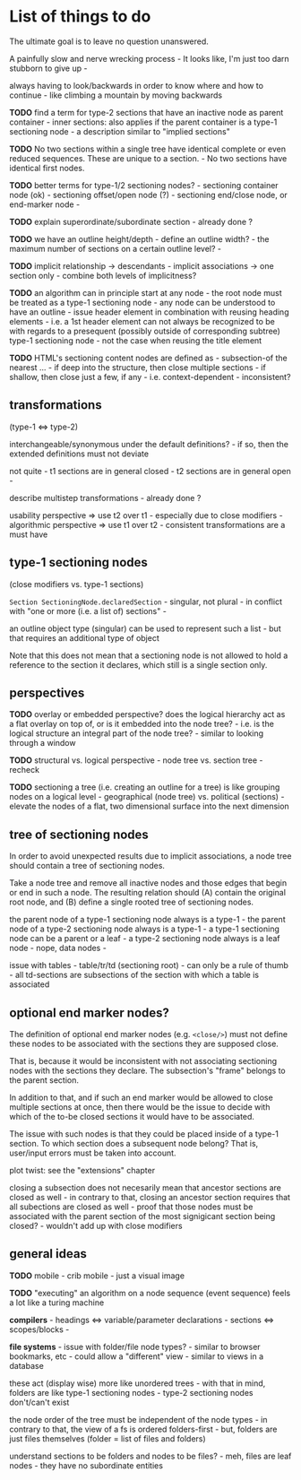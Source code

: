 
<!-- ======================================================================= -->
# List of things to do

The ultimate goal is to leave no question unanswered.

A painfully slow and nerve wrecking process -
It looks like, I'm just too darn stubborn to give up -

always having to look/backwards in order to
know where and how to continue -
like climbing a mountain by moving backwards

<!-- ======================================================================= -->

**TODO**
find a term for type-2 sections that
have an inactive node as parent container -
inner sections: also applies if the parent container
is a type-1 sectioning node -
a description similar to "implied sections"

**TODO**
No two sections within a single tree have identical
complete or even reduced sequences. These are unique to a section. -
No two sections have identical first nodes.

**TODO**
better terms for type-1/2 sectioning nodes? -
sectioning container node (ok) -
sectioning offset/open node (?) -
sectioning end/close node, or end-marker node -

**TODO**
explain superordinate/subordinate section -
already done ?

**TODO**
we have an outline height/depth - define an outline width? -
the maximum number of sections on a certain outline level? -

**TODO**
implicit relationship -> descendants -
implicit associations -> one section only -
combine both levels of implicitness?

**TODO**
an algorithm can in principle start at any node -
the root node must be treated as a type-1 sectioning node -
any node can be understood to have an outline -
issue header element in combination with reusing heading elements -
i.e. a 1st header element can not always be recognized to be with
regards to a presequent (possibly outside of corresponding subtree)
type-1 sectioning node -
not the case when reusing the title element

**TODO**
HTML's sectioning content nodes are defined as -
subsection-of the nearest ... -
if deep into the structure, then close multiple sections -
if shallow, then close just a few, if any -
i.e. context-dependent - inconsistent?

<!-- ======================================================================= -->
## transformations

(type-1 <=> type-2)

interchangeable/synonymous under the default definitions? -
if so, then the extended definitions must not deviate

not quite -
t1 sections are in general closed -
t2 sections are in general open -

describe multistep transformations -
already done ?

usability perspective => use t2 over t1 -
especially due to close modifiers -
algorithmic perspective => use t1 over t2 -
consistent transformations are a must have

<!-- ======================================================================= -->
## type-1 sectioning nodes

(close modifiers vs. type-1 sections)

`Section SectioningNode.declaredSection` - singular, not plural -
in conflict with "one or more (i.e. a list of) sections" -

an outline object type (singular) can be used to represent such a list -
but that requires an additional type of object

Note that this does not mean that a sectioning node is not allowed to hold
a reference to the section it declares, which still is a single section only.

<!-- ======================================================================= -->
## perspectives

**TODO**
overlay or embedded perspective?
does the logical hierarchy act as a flat overlay on top of,
or is it embedded into the node tree? -
i.e. is the logical structure an integral part of the node tree? -
similar to looking through a window

**TODO**
structural vs. logical perspective -
node tree vs. section tree -
recheck

**TODO**
sectioning a tree (i.e. creating an outline for a tree)
is like grouping nodes on a logical level -
geographical (node tree) vs. political (sections) -
elevate the nodes of a flat, two dimensional surface into the next dimension

<!-- ======================================================================= -->
## tree of sectioning nodes

In order to avoid unexpected results due to implicit associations,
a node tree should contain a tree of sectioning nodes.

Take a node tree and remove all inactive nodes and those edges that begin or
end in such a node. The resulting relation should (A) contain the original
root node, and (B) define a single rooted tree of sectioning nodes.

the parent node of a type-1 sectioning node always is a type-1 -
the parent node of a type-2 sectioning node always is a type-1 -
a type-1 sectioning node can be a parent or a leaf -
a type-2 sectioning node always is a leaf node - nope, data nodes -

issue with tables -
table/tr/td (sectioning root) -
can only be a rule of thumb -
all td-sections are subsections of the section with which a table is associated

<!-- ======================================================================= -->
## optional end marker nodes?

The definition of optional end marker nodes (e.g. `<close/>`) must not define
these nodes to be associated with the sections they are supposed close.

That is, because it would be inconsistent with not associating sectioning
nodes with the sections they declare. The subsection's "frame" belongs to
the parent section.

In addition to that, and if such an end marker would be allowed to close
multiple sections at once, then there would be the issue to decide with
which of the to-be closed sections it would have to be associated.

The issue with such nodes is that they could be placed inside of a type-1
section. To which section does a subsequent node belong? That is, user/input
errors must be taken into account.

plot twist: see the "extensions" chapter

closing a subsection does not necesarily mean that ancestor sections are closed
as well - in contrary to that, closing an ancestor section requires that all
subections are closed as well - proof that those nodes must be associated with
the parent section of the most signigicant section being closed? -
wouldn't add up with close modifiers

<!-- ======================================================================= -->
## general ideas

**TODO**
mobile - crib mobile -
just a visual image

**TODO**
"executing" an algorithm on a node sequence (event sequence)
feels a lot like a turing machine

**compilers** -
headings <=> variable/parameter declarations -
sections <=> scopes/blocks -

**file systems** -
issue with folder/file node types? -
similar to browser bookmarks, etc -
could allow a "different" view -
similar to views in a database

these act (display wise) more like unordered trees -
with that in mind, folders are like type-1 sectioning nodes -
type-2 sectioning nodes don't/can't exist

the node order of the tree must be independent of the node types -
in contrary to that, the view of a fs is ordered folders-first -
but, folders are just files themselves (folder = list of files and folders)

understand sections to be folders and nodes to be files? -
meh, files are leaf nodes - they have no subordinate entities
